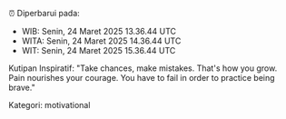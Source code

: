 ⏰ Diperbarui pada:
- WIB: Senin, 24 Maret 2025 13.36.44 UTC
- WITA: Senin, 24 Maret 2025 14.36.44 UTC
- WIT: Senin, 24 Maret 2025 15.36.44 UTC

Kutipan Inspiratif:
"Take chances, make mistakes. That's how you grow. Pain nourishes your courage. You have to fail in order to practice being brave."


Kategori: motivational

